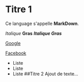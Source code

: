 # Titre 1
Ce language s'appelle __MarkDown__.

*Italique*
**Gras**
***Italique Gras***

[Google](https://www.google.com)

[Facebook](https://www.facebook.com)

- Liste
- Liste
- Liste
##Titre 2
 Ajout de texte...